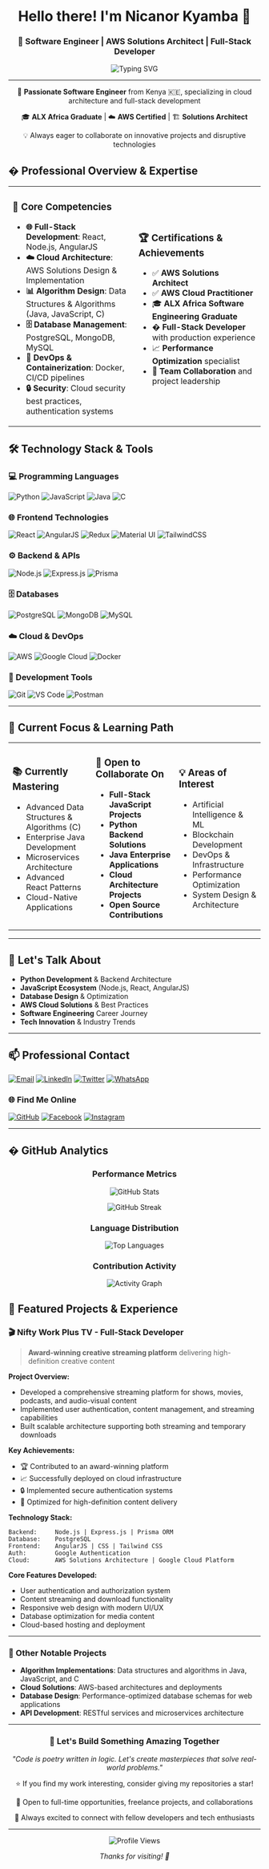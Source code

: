 <div align="center">
  
  # Hello there! I'm Nicanor Kyamba 👋
  
  ### 🚀 Software Engineer | AWS Solutions Architect | Full-Stack Developer
  
  <img src="https://readme-typing-svg.herokuapp.com?font=Fira+Code&pause=1000&color=2196F3&center=true&vCenter=true&width=435&lines=Software+Engineer+from+Kenya;AWS+Solutions+Architect;Full-Stack+Developer;Always+learning+new+things" alt="Typing SVG" />
  
</div>

---

<div align="center">
  
  🎯 **Passionate Software Engineer** from Kenya 🇰🇪, specializing in cloud architecture and full-stack development
  
  🎓 **ALX Africa Graduate** | ☁️ **AWS Certified** | 🏗️ **Solutions Architect**
  
  💡 Always eager to collaborate on innovative projects and disruptive technologies
  
</div>

## � Professional Overview & Expertise

<table>
<tr>
<td width="50%">

### 🎯 Core Competencies
- **🌐 Full-Stack Development**: React, Node.js, AngularJS
- **☁️ Cloud Architecture**: AWS Solutions Design & Implementation
- **📊 Algorithm Design**: Data Structures & Algorithms (Java, JavaScript, C)
- **🗄️ Database Management**: PostgreSQL, MongoDB, MySQL
- **🐳 DevOps & Containerization**: Docker, CI/CD pipelines
- **🔒 Security**: Cloud security best practices, authentication systems

</td>
<td width="50%">

### 🏆 Certifications & Achievements
- ✅ **AWS Solutions Architect**
- ✅ **AWS Cloud Practitioner**
- 🎓 **ALX Africa Software Engineering Graduate**
- � **Full-Stack Developer** with production experience
- 📈 **Performance Optimization** specialist
- 🌟 **Team Collaboration** and project leadership

</td>
</tr>
</table>

## 🛠 Technology Stack & Tools

### 💻 Programming Languages
![Python](https://img.shields.io/badge/-Python-3776AB?style=for-the-badge&logo=python&logoColor=white)
![JavaScript](https://img.shields.io/badge/-JavaScript-F7DF1E?style=for-the-badge&logo=javascript&logoColor=black)
![Java](https://img.shields.io/badge/-Java-007396?style=for-the-badge&logo=java&logoColor=white)
![C](https://img.shields.io/badge/-C-A8B9CC?style=for-the-badge&logo=c&logoColor=black)

### 🌐 Frontend Technologies
![React](https://img.shields.io/badge/-React-61DAFB?style=for-the-badge&logo=react&logoColor=black)
![AngularJS](https://img.shields.io/badge/-AngularJS-E23237?style=for-the-badge&logo=angularjs&logoColor=white)
![Redux](https://img.shields.io/badge/-Redux-764ABC?style=for-the-badge&logo=redux&logoColor=white)
![Material UI](https://img.shields.io/badge/-Material%20UI-0081CB?style=for-the-badge&logo=mui&logoColor=white)
![TailwindCSS](https://img.shields.io/badge/-TailwindCSS-06B6D4?style=for-the-badge&logo=tailwindcss&logoColor=white)

### ⚙️ Backend & APIs
![Node.js](https://img.shields.io/badge/-Node.js-339933?style=for-the-badge&logo=node.js&logoColor=white)
![Express.js](https://img.shields.io/badge/-Express.js-000000?style=for-the-badge&logo=express&logoColor=white)
![Prisma](https://img.shields.io/badge/-Prisma-2D3748?style=for-the-badge&logo=prisma&logoColor=white)

### 🗄️ Databases
![PostgreSQL](https://img.shields.io/badge/-PostgreSQL-336791?style=for-the-badge&logo=postgresql&logoColor=white)
![MongoDB](https://img.shields.io/badge/-MongoDB-47A248?style=for-the-badge&logo=mongodb&logoColor=white)
![MySQL](https://img.shields.io/badge/-MySQL-4479A1?style=for-the-badge&logo=mysql&logoColor=white)

### ☁️ Cloud & DevOps
![AWS](https://img.shields.io/badge/-AWS-232F3E?style=for-the-badge&logo=amazon-aws&logoColor=white)
![Google Cloud](https://img.shields.io/badge/-Google%20Cloud-4285F4?style=for-the-badge&logo=google-cloud&logoColor=white)
![Docker](https://img.shields.io/badge/-Docker-2496ED?style=for-the-badge&logo=docker&logoColor=white)

### 🔧 Development Tools
![Git](https://img.shields.io/badge/-Git-F05032?style=for-the-badge&logo=git&logoColor=white)
![VS Code](https://img.shields.io/badge/-VS%20Code-007ACC?style=for-the-badge&logo=visual-studio-code&logoColor=white)
![Postman](https://img.shields.io/badge/-Postman-FF6C37?style=for-the-badge&logo=postman&logoColor=white)

---

## 🎯 Current Focus & Learning Path

<table>
<tr>
<td width="33%">

### 📚 Currently Mastering

- Advanced Data Structures & Algorithms (C)
- Enterprise Java Development
- Microservices Architecture
- Advanced React Patterns
- Cloud-Native Applications

</td>
<td width="33%">

### 🤝 Open to Collaborate On

- **Full-Stack JavaScript Projects**
- **Python Backend Solutions**
- **Java Enterprise Applications**
- **Cloud Architecture Projects**
- **Open Source Contributions**

</td>
<td width="34%">

### 💡 Areas of Interest

- Artificial Intelligence & ML
- Blockchain Development
- DevOps & Infrastructure
- Performance Optimization
- System Design & Architecture

</td>
</tr>
</table>

---

## 💬 Let's Talk About

- **Python Development** & Backend Architecture
- **JavaScript Ecosystem** (Node.js, React, AngularJS)
- **Database Design** & Optimization
- **AWS Cloud Solutions** & Best Practices
- **Software Engineering** Career Journey
- **Tech Innovation** & Industry Trends

---

## 📫 Professional Contact

[![Email](https://img.shields.io/badge/Email-nicanorkyamba98@gmail.com-D14836?style=for-the-badge&logo=gmail&logoColor=white)](mailto:nicanorkyamba98@gmail.com)
[![LinkedIn](https://img.shields.io/badge/LinkedIn-Connect-0077B5?style=for-the-badge&logo=linkedin&logoColor=white)](https://www.linkedin.com/in/nicanor-kyamba-36b362158/)
[![Twitter](https://img.shields.io/badge/Twitter-Follow-1DA1F2?style=for-the-badge&logo=twitter&logoColor=white)](https://twitter.com/nicanor_kyamba)
[![WhatsApp](https://img.shields.io/badge/WhatsApp-Message-25D366?style=for-the-badge&logo=whatsapp&logoColor=white)](tel:+254798749254)

### 🌐 Find Me Online
[![GitHub](https://img.shields.io/badge/GitHub-nicanorkyamba-181717?style=for-the-badge&logo=github&logoColor=white)](https://github.com/nicanorkyamba/)
[![Facebook](https://img.shields.io/badge/Facebook-Profile-1877F2?style=for-the-badge&logo=facebook&logoColor=white)](https://facebook.com/nicanor.kyamba/)
[![Instagram](https://img.shields.io/badge/Instagram-Follow-E4405F?style=for-the-badge&logo=instagram&logoColor=white)](https://instagram.com/nicanor.kyamba/)

---

## � GitHub Analytics

<div align="center">
  
  ### Performance Metrics
  
  ![GitHub Stats](https://github-readme-stats.vercel.app/api?username=nicanorkyamba&show_icons=true&theme=tokyonight&hide_border=true&count_private=true)
  
  ![GitHub Streak](https://github-readme-streak-stats.herokuapp.com/?user=nicanorkyamba&theme=tokyonight&hide_border=true)
  
  ### Language Distribution
  
  ![Top Languages](https://github-readme-stats.vercel.app/api/top-langs/?username=nicanorkyamba&theme=tokyonight&hide_border=true&layout=compact&langs_count=8)
  
  ### Contribution Activity
  
  ![Activity Graph](https://github-readme-activity-graph.vercel.app/graph?username=nicanorkyamba&theme=tokyo-night&hide_border=true)
  
</div>

## 🚀 Featured Projects & Experience

### 🎬 Nifty Work Plus TV - Full-Stack Developer
> **Award-winning creative streaming platform** delivering high-definition creative content

**Project Overview:**
- Developed a comprehensive streaming platform for shows, movies, podcasts, and audio-visual content
- Implemented user authentication, content management, and streaming capabilities
- Built scalable architecture supporting both streaming and temporary downloads

**Key Achievements:**
- 🏆 Contributed to an award-winning platform
- 📈 Successfully deployed on cloud infrastructure
- 🔒 Implemented secure authentication systems
- 🎯 Optimized for high-definition content delivery

**Technology Stack:**
```
Backend:     Node.js | Express.js | Prisma ORM
Database:    PostgreSQL
Frontend:    AngularJS | CSS | Tailwind CSS
Auth:        Google Authentication
Cloud:       AWS Solutions Architecture | Google Cloud Platform
```

**Core Features Developed:**
- User authentication and authorization system
- Content streaming and download functionality
- Responsive web design with modern UI/UX
- Database optimization for media content
- Cloud-based hosting and deployment

---

### 🎯 Other Notable Projects
- **Algorithm Implementations**: Data structures and algorithms in Java, JavaScript, and C
- **Cloud Solutions**: AWS-based architectures and deployments
- **Database Design**: Performance-optimized database schemas for web applications
- **API Development**: RESTful services and microservices architecture

---

<div align="center">
  
  ### 🤝 Let's Build Something Amazing Together
  
  *"Code is poetry written in logic. Let's create masterpieces that solve real-world problems."*
  
  ⭐ If you find my work interesting, consider giving my repositories a star!
  
  💼 Open to full-time opportunities, freelance projects, and collaborations
  
  🌟 Always excited to connect with fellow developers and tech enthusiasts
  
</div>

---

<div align="center">
  <img src="https://komarev.com/ghpvc/?username=nicanorkyamba&label=Profile%20Views&color=0e75b6&style=flat" alt="Profile Views" />
  
  *Thanks for visiting! 🚀*
</div>